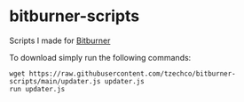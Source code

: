 # bitburner-scripts
Scripts I made for [Bitburner](https://github.com/danielyxie/bitburner)

To download simply run the following commands:
```
wget https://raw.githubusercontent.com/tzechco/bitburner-scripts/main/updater.js updater.js
run updater.js
```
